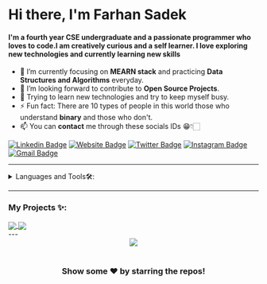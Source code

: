 # Hi there, I'm Farhan Sadek

#### I'm a fourth year CSE undergraduate and a passionate programmer who loves to code.I am creatively curious and a self learner. I love exploring new technologies and currently learning new skills

- 🌱 I’m currently focusing on **MEARN stack** and practicing **Data Structures and Algorithms** everyday.
- 💬 I’m looking forward to contribute to **Open Source Projects**.
- 🌱 Trying to learn new technologies and try to keep myself busy.
- ⚡ Fun fact: There are 10 types of people in this world those who understand **binary** and those who don't.
- 📫 You can **contact** me through these socials IDs 😁👇🏻

[![Linkedin Badge](https://img.shields.io/badge/-farhancdr-blue?style=flat&logo=Linkedin&logoColor=white&link=https://www.linkedin.com/in/farhancdr/)](https://www.linkedin.com/in/farhancdr/)
[![Website Badge](https://img.shields.io/badge/-farhancdr.github.io-47CCCC?style=flat&logo=Google-Chrome&logoColor=white&link=https://farhancdr.github.io)](farhancdr.github.io)
[![Twitter Badge](https://img.shields.io/badge/-@farhancdr-1ca0f1?style=flat&labelColor=1ca0f1&logo=twitter&logoColor=white&link=https://twitter.com/farhancdr)](https://twitter.com/farhancdr)
[![Instagram Badge](https://img.shields.io/badge/-@farhancdr-purple?style=flat&logo=instagram&logoColor=white&link=https://instagram.com/farhancdr/)](https://instagram.com/farhancdr)
[![Gmail Badge](https://img.shields.io/badge/-farhancdr-c14438?style=flat&logo=Gmail&logoColor=white&link=mailto:farhancdr@gmail.com)](mailto:farhancdr@gmail.com)

---

<details>
<summary>
Languages and Tools🛠:
</summary>
  <br/>
<div align="center">  
<img style="margin: 10px" src="https://profilinator.rishav.dev/skills-assets/cplusplus-original.svg" alt="C++" height="25" />
<img style="margin: 10px" src="https://profilinator.rishav.dev/skills-assets/javascript-original.svg" alt="JavaScript" height="25" />
<img style="margin: 10px" src="https://profilinator.rishav.dev/skills-assets/python-original.svg" alt="Python" height="25" />
<img style="margin: 10px" src="https://profilinator.rishav.dev/skills-assets/git-scm-icon.svg" alt="Git" height="25" />  
<img style="margin: 10px" src="https://profilinator.rishav.dev/skills-assets/react-original-wordmark.svg" alt="React" height="25" />
<img style="margin: 10px" src="https://profilinator.rishav.dev/skills-assets/nodejs-original-wordmark.svg" alt="Node.js" height="25" /> 
<img style="margin: 10px" src="https://profilinator.rishav.dev/skills-assets/express-original-wordmark.svg" alt="Express.js" height="25" /> 
<img style="margin: 10px" src="https://profilinator.rishav.dev/skills-assets/mysql-original-wordmark.svg" alt="MySQL" height="25" />  
<img style="margin: 10px" src="https://profilinator.rishav.dev/skills-assets/mongodb-original-wordmark.svg" alt="MongoDB" height="25" />  
<img style="margin: 10px" src="https://profilinator.rishav.dev/skills-assets/html5-original-wordmark.svg" alt="HTML5" height="25" />  
<img style="margin: 10px" src="https://profilinator.rishav.dev/skills-assets/css3-original-wordmark.svg" alt="CSS3" height="25" /> 
<img style="margin: 10px" src="https://profilinator.rishav.dev/skills-assets/bootstrap-plain.svg" alt="Bootstrap" height="25" />  
<img style="margin: 10px" src="https://profilinator.rishav.dev/skills-assets/photoshop-plain.svg" alt="Photoshop" height="25" /> 
<img style="margin: 10px" src="https://profilinator.rishav.dev/skills-assets/adobe_illustrator-icon.svg" alt="Illustrator" height="25" />   
</div> 
</details>

---
### My Projects ✨:
  
<a href="https://github.com/farhancdr/react-admin-dashboardr">
  <img align="center" src="https://github-readme-stats.vercel.app/api/pin/?username=farhancdr&repo=react-admin-dashboard&theme=tokyonight" />
</a>

<a href="https://github.com/farhancdr/django-sales-management-system">
 <img align="center" src="https://github-readme-stats.vercel.app/api/pin/?username=farhancdr&repo=django-sales-management-system&theme=tokyonight" />
</a>

<br/>
---
<div align = "center">
  <img align="center" src= "https://github-profile-trophy.vercel.app/?username=farhancdr&theme=dracula&rank=S,AAA,AA,B,C,A&margin-w=10" />
</div>
<br/>

<div align="center">

### Show some ❤️ by starring the repos!

</div>
